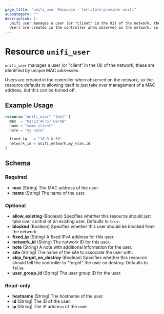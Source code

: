 ```yaml
---
page_title: "unifi_user Resource - terraform-provider-unifi"
subcategory: ""
description: |-
  unifi_user manages a user (or "client" in the UI) of the network, these are identified by unique MAC addresses.
  Users are created in the controller when observed on the network, so the resource defaults to allowing itself to just take over management of a MAC address, but this can be turned off.
---
```


# Resource `unifi_user`

`unifi_user` manages a user (or "client" in the UI) of the network, these are identified by unique MAC addresses.

Users are created in the controller when observed on the network, so the resource defaults to allowing itself to just take over management of a MAC address, but this can be turned off.

## Example Usage

```terraform
resource "unifi_user" "test" {
  mac  = "01:23:45:67:89:AB"
  name = "some client"
  note = "my note"

  fixed_ip   = "10.0.0.50"
  network_id = unifi_network.my_vlan.id
}
```

## Schema

### Required

- **mac** (String) The MAC address of the user.
- **name** (String) The name of the user.

### Optional

- **allow_existing** (Boolean) Specifies whether this resource should just take over control of an existing user. Defaults to `true`.
- **blocked** (Boolean) Specifies whether this user should be blocked from the network.
- **fixed_ip** (String) A fixed IPv4 address for this user.
- **network_id** (String) The network ID for this user.
- **note** (String) A note with additional information for the user.
- **site** (String) The name of the site to associate the user with.
- **skip_forget_on_destroy** (Boolean) Specifies whether this resource should tell the controller to "forget" the user on destroy. Defaults to `false`.
- **user_group_id** (String) The user group ID for the user.

### Read-only

- **hostname** (String) The hostname of the user.
- **id** (String) The ID of the user.
- **ip** (String) The IP address of the user.


